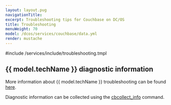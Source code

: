 ```yaml
---
layout: layout.pug
navigationTitle:
excerpt: Troubleshooting tips for Couchbase on DC/OS
title: Troubleshooting
menuWeight: 70
model: /dcos/services/couchbase/data.yml
render: mustache
---
```


#include /services/include/troubleshooting.tmpl

## {{ model.techName }} diagnostic information

More information about {{ model.techName }} troubleshooting can be found [here](https://developer.couchbase.com/documentation/server/current/troubleshooting/troubleshooting-general-tips.html).

Diagnostic information can be collected using the [cbcollect_info](https://developer.couchbase.com/documentation/server/current/cli/cbcollect-info-tool.html) command.
